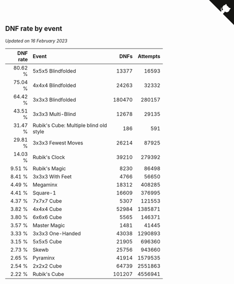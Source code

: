## DNF rate by event

*Updated on 16 February 2023*

| DNF rate | Event | DNFs | Attempts |
| ---: | :--- | ---: | ---: |
| 80.62 % | 5x5x5 Blindfolded | 13377 | 16593 |
| 75.04 % | 4x4x4 Blindfolded | 24263 | 32332 |
| 64.42 % | 3x3x3 Blindfolded | 180470 | 280157 |
| 43.51 % | 3x3x3 Multi-Blind | 12678 | 29135 |
| 31.47 % | Rubik's Cube: Multiple blind old style | 186 | 591 |
| 29.81 % | 3x3x3 Fewest Moves | 26214 | 87925 |
| 14.03 % | Rubik's Clock | 39210 | 279392 |
| 9.51 % | Rubik's Magic | 8230 | 86498 |
| 8.41 % | 3x3x3 With Feet | 4766 | 56650 |
| 4.49 % | Megaminx | 18312 | 408285 |
| 4.41 % | Square-1 | 16609 | 376995 |
| 4.37 % | 7x7x7 Cube | 5307 | 121553 |
| 3.82 % | 4x4x4 Cube | 52984 | 1385871 |
| 3.80 % | 6x6x6 Cube | 5565 | 146371 |
| 3.57 % | Master Magic | 1481 | 41445 |
| 3.33 % | 3x3x3 One-Handed | 43038 | 1290893 |
| 3.15 % | 5x5x5 Cube | 21905 | 696360 |
| 2.73 % | Skewb | 25756 | 943660 |
| 2.65 % | Pyraminx | 41914 | 1579535 |
| 2.54 % | 2x2x2 Cube | 64739 | 2551863 |
| 2.22 % | Rubik's Cube | 101207 | 4556941 |


<a href="https://github.com/JustinTimeCuber/wca_statistics" class="github-corner" aria-label="View source on Github"><svg width="80" height="80" viewBox="0 0 250 250" style="fill:#151513; color:#fff; position: absolute; top: 0; border: 0; right: 0;" aria-hidden="true"><path d="M0,0 L115,115 L130,115 L142,142 L250,250 L250,0 Z"></path><path d="M128.3,109.0 C113.8,99.7 119.0,89.6 119.0,89.6 C122.0,82.7 120.5,78.6 120.5,78.6 C119.2,72.0 123.4,76.3 123.4,76.3 C127.3,80.9 125.5,87.3 125.5,87.3 C122.9,97.6 130.6,101.9 134.4,103.2" fill="currentColor" style="transform-origin: 130px 106px;" class="octo-arm"></path><path d="M115.0,115.0 C114.9,115.1 118.7,116.5 119.8,115.4 L133.7,101.6 C136.9,99.2 139.9,98.4 142.2,98.6 C133.8,88.0 127.5,74.4 143.8,58.0 C148.5,53.4 154.0,51.2 159.7,51.0 C160.3,49.4 163.2,43.6 171.4,40.1 C171.4,40.1 176.1,42.5 178.8,56.2 C183.1,58.6 187.2,61.8 190.9,65.4 C194.5,69.0 197.7,73.2 200.1,77.6 C213.8,80.2 216.3,84.9 216.3,84.9 C212.7,93.1 206.9,96.0 205.4,96.6 C205.1,102.4 203.0,107.8 198.3,112.5 C181.9,128.9 168.3,122.5 157.7,114.1 C157.9,116.9 156.7,120.9 152.7,124.9 L141.0,136.5 C139.8,137.7 141.6,141.9 141.8,141.8 Z" fill="currentColor" class="octo-body"></path></svg></a><style>.github-corner:hover .octo-arm{animation:octocat-wave 560ms ease-in-out}@keyframes octocat-wave{0%,100%{transform:rotate(0)}20%,60%{transform:rotate(-25deg)}40%,80%{transform:rotate(10deg)}}@media (max-width:500px){.github-corner:hover .octo-arm{animation:none}.github-corner .octo-arm{animation:octocat-wave 560ms ease-in-out}}</style>
